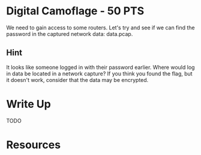 # Digital Camoflage - 50 PTS
We need to gain access to some routers. Let's try and see if we can find the password in the captured network data: data.pcap.


## Hint
It looks like someone logged in with their password earlier. Where would log in data be located in a network capture?
If you think you found the flag, but it doesn't work, consider that the data may be encrypted.

# Write Up
TODO

# Resources

